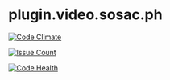 # plugin.video.sosac.ph

[![Code Climate](https://codeclimate.com/github/zbyna/plugin.video.sosac.ph/badges/gpa.svg)](https://codeclimate.com/github/zbyna/plugin.video.sosac.ph)

[![Issue Count](https://codeclimate.com/github/zbyna/plugin.video.sosac.ph/badges/issue_count.svg)](https://codeclimate.com/github/zbyna/plugin.video.sosac.ph)

[![Code Health](https://landscape.io/github/zbyna/plugin.video.sosac.ph/master/landscape.svg?style=flat)](https://landscape.io/github/zbyna/plugin.video.sosac.ph/master)
